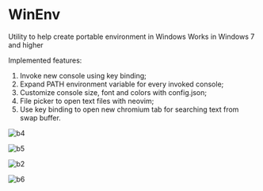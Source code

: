 # WinEnv
Utility to help create portable environment in Windows
Works in Windows 7 and higher

Implemented features:
1) Invoke new console using key binding;
2) Expand PATH environment variable for every invoked console;
3) Customize console size, font and colors with config.json;
4) File picker to open text files with neovim;
5) Use key binding to open new chromium tab for searching text from swap buffer.

![b4](https://github.com/user-attachments/assets/311de641-24ed-4b46-a1f4-bbda22cdcd72)

![b5](https://github.com/user-attachments/assets/bf73dd7e-11ba-4b2e-b0e8-76143aff1400)

![b2](https://github.com/user-attachments/assets/d35a0944-fb25-4875-b83b-c9c92401709d)

![b6](https://github.com/user-attachments/assets/d7b14cd2-ba93-4f70-909e-4712d4b9a7f8)
